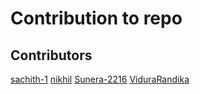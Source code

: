 # Contribution to repo

## Contributors

[sachith-1](https://github.com/sachith-1/)
[nikhil](https://github.com/nikhil05-code/)
[Sunera-2216](https://github.com/Sunera-2216)
[ViduraRandika](https://github.com/ViduraRandika)
